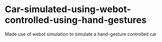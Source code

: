 # Car-simulated-using-webot-controlled-using-hand-gestures
Made use of webot simulation to simulate a hand-gesture controlled car 
